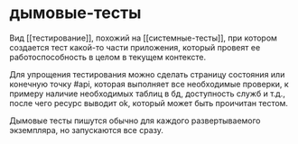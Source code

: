 # дымовые-тесты

Вид [[тестирование]], похожий на [[системные-тесты]], при котором создается тест какой-то части приложения, который провеят ее работоспособность в целом в текущем контексте.

Для упрощения тестирования можно сделать страницу состояния или конечную точку #api, которая выполняет все необходимые проверки, к примеру наличие необходимых таблиц в бд, доступность служб и т.д., после чего ресурс выводит ok, который может быть проичитан тестом.

Дымовые тесты пишутся обычно для каждого развертываемого экземпляра, но запускаются все сразу.
